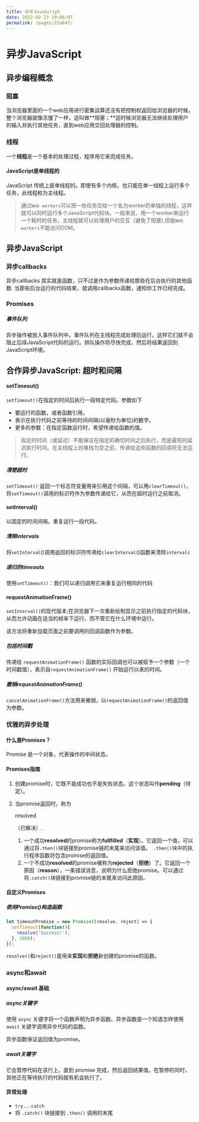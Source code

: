 ```yaml
---
title: 异步JavaScript
date: 2022-02-23 19:06:07
permalink: /pages/22a64f/
---
```

# 异步JavaScript

## 异步编程概念

### 阻塞

当浏览器里面的一个web应用进行密集运算还没有把控制权返回给浏览器的时候，整个浏览器就像冻僵了一样，这叫做**阻塞；**这时候浏览器无法继续处理用户的输入并执行其他任务，直到web应用交回处理器的控制。

### 线程

一个**线程**是一个基本的处理过程，程序用它来完成任务。

#### JavaScript是单线程的

JavaScript 传统上是单线程的。即使有多个内核，也只能在单一线程上运行多个任务，此线程称为主线程。

> 通过`Web workers`可以把一些任务交给一个名为worker的单独的线程，这样就可以同时运行多个JavaScript代码块。一般来说，用一个worker来运行一个耗时的任务，主线程就可以处理用户的交互（避免了阻塞),但是`Web workers`不能访问DOM。

## 异步JavaScript

### 异步callbacks

异步callbacks 其实就是函数，只不过是作为参数传递给那些在后台执行的其他函数. 当那些后台运行的代码结束，就调用callbacks函数，通知你工作已经完成。

### Promises

##### 事件队列

异步操作被放入事件队列中，事件队列在主线程完成处理后运行，这样它们就不会阻止后续JavaScript代码的运行。排队操作将尽快完成，然后将结果返回到JavaScript环境。

## 合作异步JavaScript: 超时和间隔

#### setTimeout()

`setTimeout()`在指定的时间后执行一段特定代码。参数如下

- 要运行的函数，或者函数引用。
- 表示在执行代码之前等待的时间间隔(以毫秒为单位)的数字。
- 更多的参数：在指定函数运行时，希望传递给函数的值。

>  指定的时间（或延迟）不能保证在指定的确切时间之后执行，而是最短的延迟执行时间。在主线程上的堆栈为空之前，传递给这些函数的回调将无法运行。

##### 清楚超时

`setTimeout()` 返回一个标志符变量用来引用这个间隔，可以用`clearTimeout()`，将`setTimeout()`调用的标识符作为参数传递给它，从而在超时运行之前取消。

#### setInterval()

以固定的时间间隔，重复运行一段代码。

##### 清除intervals

将`setInterval`()调用返回的标识符传递给`clearInterval`()函数来清除`intervals`

##### 递归的timeouts

使用`setTimeout()`：我们可以递归调用它来重复运行相同的代码

#### requestAnimationFrame()

`setInterval()`的现代版本;在浏览器下一次重新绘制显示之前执行指定的代码块，从而允许动画在适当的帧率下运行，而不管它在什么环境中运行。

该方法将重新加载页面之前要调用的回调函数作为参数。

##### 包括时间戳

传递给 `requestAnimationFrame()` 函数的实际回调也可以被赋予一个参数（一个时间戳值），表示自`requestAnimationFrame()` 开始运行以来的时间。

##### 撤销requestAnimationFrame()

`cancelAnimationFrame()`方法用来撤销，以`requestAnimationFrame()`的返回值为参数。

### 优雅的异步处理

#### 什么是Promises？

Promise 是一个对象，代表操作的中间状态。

#### Promises指南

1. 创建promise时，它既不是成功也不是失败状态。这个状态叫作**pending**（待定）。

2. 当promise返回时，称为 

   resolved

   （已解决）.

   1. 一个成功**resolved**的promise称为**fullfilled**（**实现**）。它返回一个值，可以通过将`.then()`块链接到promise链的末尾来访问该值。` .then()`块中的执行程序函数将包含promise的返回值。
   2. 一个不成功**resolved**的promise被称为**rejected**（**拒绝**）了。它返回一个原因（**reason**），一条错误消息，说明为什么拒绝promise。可以通过将`.catch()`块链接到promise链的末尾来访问此原因。

#### 自定义Promises

##### 使用Promise()构造函数

```javascript
let timeoutPromise = new Promise((resolve, reject) => {
  setTimeout(function(){
    resolve('Success!');
  }, 2000);
});
```

`resolve()`和`reject()`是用来**实现**和**拒绝**新创建的promise的函数。

### async和await

#### async/await 基础

##### async关键字

使用 `async` 关键字将一个函数声明为异步函数。异步函数是一个知道怎样使用 `await` 关键字调用异步代码的函数。

异步函数保证返回值为promise。

##### await关键字

它会暂停代码在该行上，直到 promise 完成，然后返回结果值。在暂停的同时，其他正在等待执行的代码就有机会执行了。

#### 异常处理

- `try...catch`
- 将 `.catch()` 块链接到 `.then()` 调用的末尾
